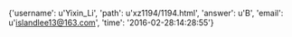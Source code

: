 {'username': u'Yixin_Li', 'path': u'xz1194/1194.html', 'answer': u'B', 'email': u'islandlee13@163.com', 'time': '2016-02-28:14:28:55'}